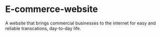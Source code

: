 # E-commerce-website
A website that brings commercial businesses to the internet for easy and reliable transcations, day-to-day life.
